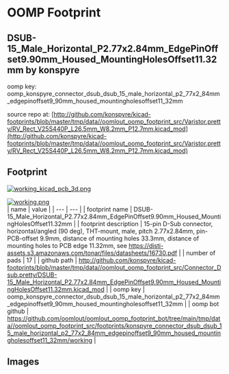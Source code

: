 # OOMP Footprint  
## DSUB-15_Male_Horizontal_P2.77x2.84mm_EdgePinOffset9.90mm_Housed_MountingHolesOffset11.32mm  by konspyre  
  
oomp key: oomp_konspyre_connector_dsub_dsub_15_male_horizontal_p2_77x2_84mm_edgepinoffset9_90mm_housed_mountingholesoffset11_32mm  
  
source repo at: [http://github.com/konspyre/kicad-footprints/blob/master/tmp/data//oomlout_oomp_footprint_src/Varistor.pretty/RV_Rect_V25S440P_L26.5mm_W8.2mm_P12.7mm.kicad_mod](http://github.com/konspyre/kicad-footprints/blob/master/tmp/data//oomlout_oomp_footprint_src/Varistor.pretty/RV_Rect_V25S440P_L26.5mm_W8.2mm_P12.7mm.kicad_mod)  
## Footprint  
  
[![working_kicad_pcb_3d.png](working_kicad_pcb_3d_600.png)](working_kicad_pcb_3d.png)  
  
[![working.png](working_600.png)](working.png)  
| name | value | 
| --- | --- | 
| footprint name | DSUB-15_Male_Horizontal_P2.77x2.84mm_EdgePinOffset9.90mm_Housed_MountingHolesOffset11.32mm | 
| footprint description | 15-pin D-Sub connector, horizontal/angled (90 deg), THT-mount, male, pitch 2.77x2.84mm, pin-PCB-offset 9.9mm, distance of mounting holes 33.3mm, distance of mounting holes to PCB edge 11.32mm, see https://disti-assets.s3.amazonaws.com/tonar/files/datasheets/16730.pdf | 
| number of pads | 17 | 
| github path | http://github.com/konspyre/kicad-footprints/blob/master/tmp/data//oomlout_oomp_footprint_src/Connector_Dsub.pretty/DSUB-15_Male_Horizontal_P2.77x2.84mm_EdgePinOffset9.90mm_Housed_MountingHolesOffset11.32mm.kicad_mod | 
| oomp key | oomp_konspyre_connector_dsub_dsub_15_male_horizontal_p2_77x2_84mm_edgepinoffset9_90mm_housed_mountingholesoffset11_32mm | 
| oomp bot github | https://github.com/oomlout/oomlout_oomp_footprint_bot/tree/main/tmp/data//oomlout_oomp_footprint_src/footprints/konspyre_connector_dsub_dsub_15_male_horizontal_p2_77x2_84mm_edgepinoffset9_90mm_housed_mountingholesoffset11_32mm/working | 
## Images  
